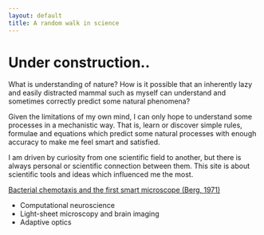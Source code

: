```yaml
---
layout: default
title: A random walk in science
---
```

# Under construction..
What is understanding of nature? How is it possible that an inherently lazy and easily distracted mammal such as myself can understand and sometimes correctly predict some natural phenomena?

Given the limitations of my own mind, I can only hope to understand some processes in a mechanistic way. That is, learn or discover simple rules, formulae and equations which predict some natural processes with enough accuracy to make me feel smart and satisfied. 

I am driven by curiosity from one scientific field to another, but there is always personal or scientific connection between them. 
This site is about scientific tools and ideas which influenced me the most.

[Bacterial chemotaxis and the first smart microscope (Berg, 1971)](chemotaxis)
* Computational neuroscience
* Light-sheet microscopy and brain imaging
* Adaptive optics

